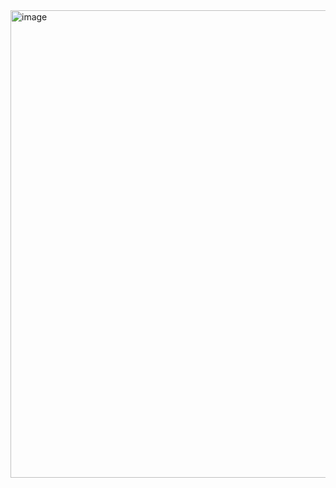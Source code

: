 <img width="1366" height="748" alt="image" src="https://github.com/user-attachments/assets/1f432140-0268-4b3c-a0c6-1913f620ba43" />
